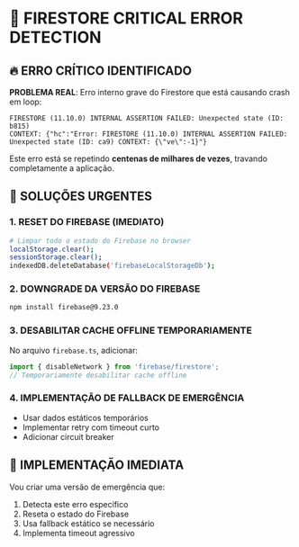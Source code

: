 # 🚨 FIRESTORE CRITICAL ERROR DETECTION

## 🔥 ERRO CRÍTICO IDENTIFICADO

**PROBLEMA REAL**: Erro interno grave do Firestore que está causando crash em loop:
```
FIRESTORE (11.10.0) INTERNAL ASSERTION FAILED: Unexpected state (ID: b815)
CONTEXT: {"hc":"Error: FIRESTORE (11.10.0) INTERNAL ASSERTION FAILED: Unexpected state (ID: ca9) CONTEXT: {\"ve\":-1}"}
```

Este erro está se repetindo **centenas de milhares de vezes**, travando completamente a aplicação.

## 🎯 SOLUÇÕES URGENTES

### 1. **RESET DO FIREBASE (IMEDIATO)**
```bash
# Limpar todo o estado do Firebase no browser
localStorage.clear();
sessionStorage.clear();
indexedDB.deleteDatabase('firebaseLocalStorageDb');
```

### 2. **DOWNGRADE DA VERSÃO DO FIREBASE**
```bash
npm install firebase@9.23.0
```

### 3. **DESABILITAR CACHE OFFLINE TEMPORARIAMENTE**
No arquivo `firebase.ts`, adicionar:
```typescript
import { disableNetwork } from 'firebase/firestore';
// Temporariamente desabilitar cache offline
```

### 4. **IMPLEMENTAÇÃO DE FALLBACK DE EMERGÊNCIA**
- Usar dados estáticos temporários
- Implementar retry com timeout curto
- Adicionar circuit breaker

## 🔧 IMPLEMENTAÇÃO IMEDIATA

Vou criar uma versão de emergência que:
1. Detecta este erro específico
2. Reseta o estado do Firebase
3. Usa fallback estático se necessário
4. Implementa timeout agressivo